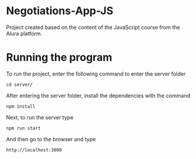# Negotiations-App-JS

Project created based on the content of the JavaScript course from the Alura platform.

# Running the program

To run the project, enter the following command to enter the server folder

```
cd server/ 
```

After entering the server folder, install the dependencies with the command

```
npm install
```

Next, to run the server type

```
npm run start
```

And then go to the browser and type

```
http://localhost:3000
```
